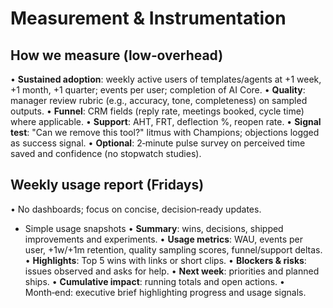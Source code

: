 # Measurement & Instrumentation

## How we measure (low‑overhead)

• **Sustained adoption**: weekly active users of templates/agents at +1 week, +1 month, +1 quarter; events per user; completion of AI Core.
• **Quality**: manager review rubric (e.g., accuracy, tone, completeness) on sampled outputs.
• **Funnel**: CRM fields (reply rate, meetings booked, cycle time) where applicable.
• **Support**: AHT, FRT, deflection %, reopen rate.
• **Signal test**: "Can we remove this tool?" litmus with Champions; objections logged as success signal.
• **Optional**: 2‑minute pulse survey on perceived time saved and confidence (no stopwatch studies).

## Weekly usage report (Fridays)

• No dashboards; focus on concise, decision‑ready updates.

- Simple usage snapshots
  • **Summary**: wins, decisions, shipped improvements and experiments.
  • **Usage metrics**: WAU, events per user, +1w/+1m retention, quality sampling scores, funnel/support deltas.
  • **Highlights**: Top 5 wins with links or short clips.
  • **Blockers & risks**: issues observed and asks for help.
  • **Next week**: priorities and planned ships.
  • **Cumulative impact**: running totals and open actions.
  • Month‑end: executive brief highlighting progress and usage signals.
